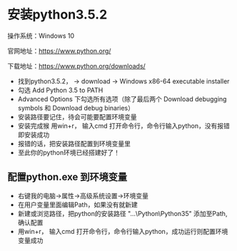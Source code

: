 # 安装python3.5.2
操作系统：Windows 10

官网地址：https://www.python.org/

下载地址：https://www.python.org/downloads/

- 找到python3.5.2， -> download -> Windows x86-64 executable installer <br>
- 勾选 Add Python 3.5 to PATH
- Advanced Options 下勾选所有选项（除了最后两个 Download debugging symbols 和 Download debug binaries）
- 安装路径要记住，待会可能要配置环境变量
- 安装完成猴 用win+r， 输入cmd 打开命令行，命令行输入python，没有报错即安装成功
- 报错的话，把安装路径配置到环境变量里
- 至此你的python环境已经搭建好了！

## 配置python.exe 到环境变量
- 右键我的电脑->属性->高级系统设置->环境变量
- 在用户变量里面编辑Path，如果没有就新建
- 新建或浏览路径，把python的安装路径 "...\Python\Python35" 添加至Path,确认配置
- 用win+r， 输入cmd 打开命令行，命令行输入python，成功运行则配置环境变量成功
